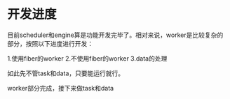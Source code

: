 # 开发进度

目前scheduler和engine算是功能开发完毕了。相对来说，worker是比较复杂的部分，按照以下进度进行开发：

1.使用fiber的worker
2.不使用fiber的worker
3.data的处理

如此先不管task和data，只要能运行就行。

worker部分完成，接下来做task和data
